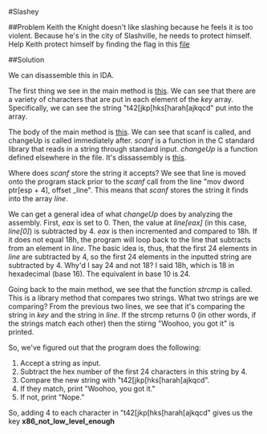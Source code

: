 #Slashey

##Problem
Keith the Knight doesn't like slashing because he feels it is too violent. Because he's in the city of Slashville, he needs to protect himself.
Help Keith protect himself by finding the flag in this [file](hsctf.com/ciJsbu4VFk/slashey.o)

##Solution

We can disassemble this in IDA.

The first thing we see in the main method is [this](https://dl.dropboxusercontent.com/u/60294520/SlasheyKeyLetters.PNG). We can see that there are a variety of characters that are put in each element of the *key* array. Specifically, we can see the string "t42[jkp[hks[harah[ajkqcd" put into the array.

The body of the main method is [this](https://dl.dropboxusercontent.com/u/60294520/SlasheyMainBody.PNG). We can see that scanf is called, and changeUp is called immediately after. *scanf* is a function in the C standard library that reads in a string through standard input. *changeUp* is a function defined elsewhere in the file. It's dissassembly is [this](https://dl.dropboxusercontent.com/u/60294520/changeUp.PNG). 

Where does *scanf* store the string it accepts? We see that line is moved onto the program stack prior to the *scanf* call from the line 
"mov dword ptr[esp + 4], offset _line". This means that *scanf* stores the string it finds into the array *line*. 

We can get a general idea of what *changeUp* does by analyzing the assembly. First, *eax* is set to 0. Then, the value at *line[eax]* (in this case, *line[0]*) is subtracted by 4. *eax* is then incremented and compared to 18h. If it does not equal 18h, the program will loop back to the line that subtracts from an element in *line*. The basic idea is, thus, that the first 24 elements in *line* are subtracted by 4, so the first 24 elements in the inputted string are subtracted by 4. Why'd I say 24 and not 18? I said 18h, which is 18 in hexadecimal (base 16). The equivalent in base 10 is 24.

Going back to the main method, we see that the function *strcmp* is called. This is a library method that compares two strings. What two strings are we comparing? From the previous two lines, we see that it's comparing the string in *key* and the string in *line*. If the strcmp returns 0 (in other words, if the strings match each other) then the stirng "Woohoo, you got it" is printed. 

So, we've figured out that the program does the following:

1. Accept a string as input.
2. Subtract the hex number of the first 24 characters in this string by 4.
3. Compare the new string with "t42[jkp[hks[harah[ajkqcd".
4. If they match, print "Woohoo, you got it."
5. If not, print "Nope."

So, adding 4 to each character in "t42[jkp[hks[harah[ajkqcd" gives us the key **x86_not_low_level_enough**
